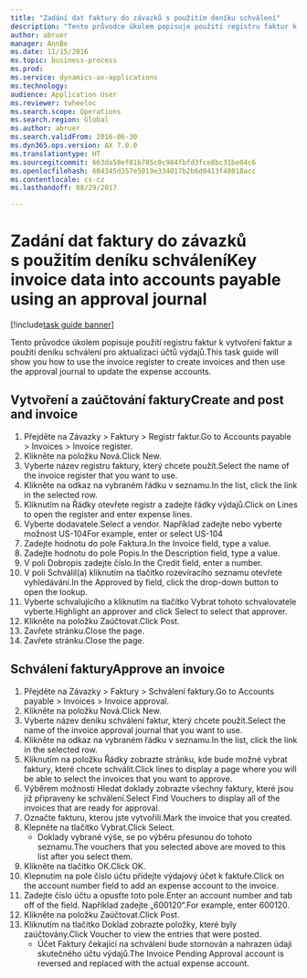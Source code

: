 ```yaml
--- 
title: "Zadání dat faktury do závazků s použitím deníku schválení"
description: "Tento průvodce úkolem popisuje použití registru faktur k vytvoření faktur a použití deníku schválení pro aktualizaci účtů výdajů."
author: abruer
manager: AnnBe
ms.date: 11/15/2016
ms.topic: business-process
ms.prod: 
ms.service: dynamics-ax-applications
ms.technology: 
audience: Application User
ms.reviewer: twheeloc
ms.search.scope: Operations
ms.search.region: Global
ms.author: abruer
ms.search.validFrom: 2016-06-30
ms.dyn365.ops.version: AX 7.0.0
ms.translationtype: HT
ms.sourcegitcommit: 663da58ef01b705c0c984fbfd3fce8bc31be04c6
ms.openlocfilehash: 604345d357e5019e334017b2b6d0413f40818acc
ms.contentlocale: cs-cz
ms.lasthandoff: 08/29/2017

---
```

# <a name="key-invoice-data-into-accounts-payable-using-an-approval-journal"></a><span data-ttu-id="d58bb-103">Zadání dat faktury do závazků s použitím deníku schválení</span><span class="sxs-lookup"><span data-stu-id="d58bb-103">Key invoice data into accounts payable using an approval journal</span></span>

[!include[task guide banner](../../includes/task-guide-banner.md)]

<span data-ttu-id="d58bb-104">Tento průvodce úkolem popisuje použití registru faktur k vytvoření faktur a použití deníku schválení pro aktualizaci účtů výdajů.</span><span class="sxs-lookup"><span data-stu-id="d58bb-104">This task guide will show you how to use the invoice register to create invoices and then use the approval journal to update the expense accounts.</span></span>


## <a name="create-and-post-and-invoice"></a><span data-ttu-id="d58bb-105">Vytvoření a zaúčtování faktury</span><span class="sxs-lookup"><span data-stu-id="d58bb-105">Create and post and invoice</span></span>
1. <span data-ttu-id="d58bb-106">Přejděte na Závazky > Faktury > Registr faktur.</span><span class="sxs-lookup"><span data-stu-id="d58bb-106">Go to Accounts payable > Invoices > Invoice register.</span></span>
2. <span data-ttu-id="d58bb-107">Klikněte na položku Nová.</span><span class="sxs-lookup"><span data-stu-id="d58bb-107">Click New.</span></span>
3. <span data-ttu-id="d58bb-108">Vyberte název registru faktury, který chcete použít.</span><span class="sxs-lookup"><span data-stu-id="d58bb-108">Select the name of the invoice register that you want to use.</span></span>
4. <span data-ttu-id="d58bb-109">Klikněte na odkaz na vybraném řádku v seznamu.</span><span class="sxs-lookup"><span data-stu-id="d58bb-109">In the list, click the link in the selected row.</span></span>
5. <span data-ttu-id="d58bb-110">Kliknutím na Řádky otevřete registr a zadejte řádky výdajů.</span><span class="sxs-lookup"><span data-stu-id="d58bb-110">Click on Lines to open the register and enter expense lines.</span></span>
6. <span data-ttu-id="d58bb-111">Vyberte dodavatele.</span><span class="sxs-lookup"><span data-stu-id="d58bb-111">Select a vendor.</span></span> <span data-ttu-id="d58bb-112">Například zadejte nebo vyberte možnost US-104</span><span class="sxs-lookup"><span data-stu-id="d58bb-112">For example, enter or select US-104</span></span>
7. <span data-ttu-id="d58bb-113">Zadejte hodnotu do pole Faktura.</span><span class="sxs-lookup"><span data-stu-id="d58bb-113">In the Invoice field, type a value.</span></span>
8. <span data-ttu-id="d58bb-114">Zadejte hodnotu do pole Popis.</span><span class="sxs-lookup"><span data-stu-id="d58bb-114">In the Description field, type a value.</span></span>
9. <span data-ttu-id="d58bb-115">V poli Dobropis zadejte číslo.</span><span class="sxs-lookup"><span data-stu-id="d58bb-115">In the Credit field, enter a number.</span></span>
10. <span data-ttu-id="d58bb-116">V poli Schválil(a) kliknutím na tlačítko rozevíracího seznamu otevřete vyhledávání.</span><span class="sxs-lookup"><span data-stu-id="d58bb-116">In the Approved by field, click the drop-down button to open the lookup.</span></span>
11. <span data-ttu-id="d58bb-117">Vyberte schvalujícího a kliknutím na tlačítko Vybrat tohoto schvalovatele vyberte.</span><span class="sxs-lookup"><span data-stu-id="d58bb-117">Highlight an approver and click Select to select that approver.</span></span>
12. <span data-ttu-id="d58bb-118">Klikněte na položku Zaúčtovat.</span><span class="sxs-lookup"><span data-stu-id="d58bb-118">Click Post.</span></span>
13. <span data-ttu-id="d58bb-119">Zavřete stránku.</span><span class="sxs-lookup"><span data-stu-id="d58bb-119">Close the page.</span></span>
14. <span data-ttu-id="d58bb-120">Zavřete stránku.</span><span class="sxs-lookup"><span data-stu-id="d58bb-120">Close the page.</span></span>

## <a name="approve-an-invoice"></a><span data-ttu-id="d58bb-121">Schválení faktury</span><span class="sxs-lookup"><span data-stu-id="d58bb-121">Approve an invoice</span></span>
1. <span data-ttu-id="d58bb-122">Přejděte na Závazky > Faktury > Schválení faktury.</span><span class="sxs-lookup"><span data-stu-id="d58bb-122">Go to Accounts payable > Invoices > Invoice approval.</span></span>
2. <span data-ttu-id="d58bb-123">Klikněte na položku Nová.</span><span class="sxs-lookup"><span data-stu-id="d58bb-123">Click New.</span></span>
3. <span data-ttu-id="d58bb-124">Vyberte název deníku schválení faktur, který chcete použít.</span><span class="sxs-lookup"><span data-stu-id="d58bb-124">Select the name of the invoice approval journal that you want to use.</span></span>
4. <span data-ttu-id="d58bb-125">Klikněte na odkaz na vybraném řádku v seznamu.</span><span class="sxs-lookup"><span data-stu-id="d58bb-125">In the list, click the link in the selected row.</span></span>
5. <span data-ttu-id="d58bb-126">Kliknutím na položku Řádky zobrazte stránku, kde bude možné vybrat faktury, které chcete schválit.</span><span class="sxs-lookup"><span data-stu-id="d58bb-126">Click lines to display a page where you will be able to select the invoices that you want to approve.</span></span>
6. <span data-ttu-id="d58bb-127">Výběrem možnosti Hledat doklady zobrazte všechny faktury, které jsou již připraveny ke schválení.</span><span class="sxs-lookup"><span data-stu-id="d58bb-127">Select Find Vouchers to display all of the invoices that are ready for approval.</span></span>
7. <span data-ttu-id="d58bb-128">Označte fakturu, kterou jste vytvořili.</span><span class="sxs-lookup"><span data-stu-id="d58bb-128">Mark the invoice that you created.</span></span>
8. <span data-ttu-id="d58bb-129">Klepněte na tlačítko Vybrat.</span><span class="sxs-lookup"><span data-stu-id="d58bb-129">Click Select.</span></span>
    * <span data-ttu-id="d58bb-130">Doklady vybrané výše, se po výběru přesunou do tohoto seznamu.</span><span class="sxs-lookup"><span data-stu-id="d58bb-130">The vouchers that you selected above are moved to this list after you select them.</span></span>  
9. <span data-ttu-id="d58bb-131">Klikněte na tlačítko OK.</span><span class="sxs-lookup"><span data-stu-id="d58bb-131">Click OK.</span></span>
10. <span data-ttu-id="d58bb-132">Klepnutím na pole číslo účtu přidejte výdajový účet k faktuře.</span><span class="sxs-lookup"><span data-stu-id="d58bb-132">Click on the account number field to add an expense account to the invoice.</span></span>
11. <span data-ttu-id="d58bb-133">Zadejte číslo účtu a opusťte toto pole.</span><span class="sxs-lookup"><span data-stu-id="d58bb-133">Enter an account number and tab off of the field.</span></span> <span data-ttu-id="d58bb-134">Například zadejte „600120“.</span><span class="sxs-lookup"><span data-stu-id="d58bb-134">For example, enter 600120.</span></span>
12. <span data-ttu-id="d58bb-135">Klikněte na položku Zaúčtovat.</span><span class="sxs-lookup"><span data-stu-id="d58bb-135">Click Post.</span></span>
13. <span data-ttu-id="d58bb-136">Kliknutím na tlačítko Doklad zobrazte položky, které byly zaúčtovány.</span><span class="sxs-lookup"><span data-stu-id="d58bb-136">Click Voucher to view the entries that were posted.</span></span>
    * <span data-ttu-id="d58bb-137">Účet Faktury čekající na schválení bude stornován a nahrazen údaji skutečného účtu výdajů.</span><span class="sxs-lookup"><span data-stu-id="d58bb-137">The Invoice Pending Approval account is reversed and replaced with the actual expense account.</span></span>  


